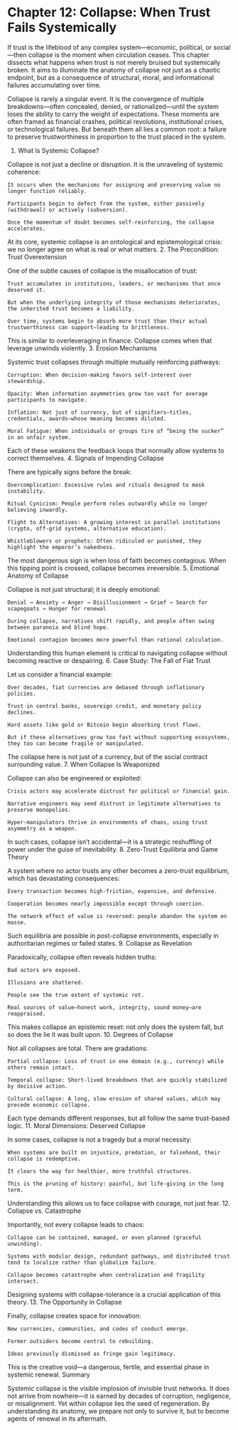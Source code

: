 # Chapter 12: Collapse: When Trust Fails Systemically

If trust is the lifeblood of any complex system—economic, political, or social—then collapse is the moment when circulation ceases. This chapter dissects what happens when trust is not merely bruised but systemically broken. It aims to illuminate the anatomy of collapse not just as a chaotic endpoint, but as a consequence of structural, moral, and informational failures accumulating over time.

Collapse is rarely a singular event. It is the convergence of multiple breakdowns—often concealed, denied, or rationalized—until the system loses the ability to carry the weight of expectations. These moments are often framed as financial crashes, political revolutions, institutional crises, or technological failures. But beneath them all lies a common root: a failure to preserve trustworthiness in proportion to the trust placed in the system.
1. What Is Systemic Collapse?

Collapse is not just a decline or disruption. It is the unraveling of systemic coherence:

    It occurs when the mechanisms for assigning and preserving value no longer function reliably.

    Participants begin to defect from the system, either passively (withdrawal) or actively (subversion).

    Once the momentum of doubt becomes self-reinforcing, the collapse accelerates.

At its core, systemic collapse is an ontological and epistemological crisis: we no longer agree on what is real or what matters.
2. The Precondition: Trust Overextension

One of the subtle causes of collapse is the misallocation of trust:

    Trust accumulates in institutions, leaders, or mechanisms that once deserved it.

    But when the underlying integrity of those mechanisms deteriorates, the inherited trust becomes a liability.

    Over time, systems begin to absorb more trust than their actual trustworthiness can support—leading to brittleness.

This is similar to overleveraging in finance. Collapse comes when that leverage unwinds violently.
3. Erosion Mechanisms

Systemic trust collapses through multiple mutually reinforcing pathways:

    Corruption: When decision-making favors self-interest over stewardship.

    Opacity: When information asymmetries grow too vast for average participants to navigate.

    Inflation: Not just of currency, but of signifiers—titles, credentials, awards—whose meaning becomes diluted.

    Moral Fatigue: When individuals or groups tire of “being the sucker” in an unfair system.

Each of these weakens the feedback loops that normally allow systems to correct themselves.
4. Signals of Impending Collapse

There are typically signs before the break:

    Overcomplication: Excessive rules and rituals designed to mask instability.

    Ritual Cynicism: People perform roles outwardly while no longer believing inwardly.

    Flight to Alternatives: A growing interest in parallel institutions (crypto, off-grid systems, alternative education).

    Whistleblowers or prophets: Often ridiculed or punished, they highlight the emperor’s nakedness.

The most dangerous sign is when loss of faith becomes contagious. When this tipping point is crossed, collapse becomes irreversible.
5. Emotional Anatomy of Collapse

Collapse is not just structural; it is deeply emotional:

    Denial → Anxiety → Anger → Disillusionment → Grief → Search for scapegoats → Hunger for renewal

    During collapse, narratives shift rapidly, and people often swing between paranoia and blind hope.

    Emotional contagion becomes more powerful than rational calculation.

Understanding this human element is critical to navigating collapse without becoming reactive or despairing.
6. Case Study: The Fall of Fiat Trust

Let us consider a financial example:

    Over decades, fiat currencies are debased through inflationary policies.

    Trust in central banks, sovereign credit, and monetary policy declines.

    Hard assets like gold or Bitcoin begin absorbing trust flows.

    But if these alternatives grow too fast without supporting ecosystems, they too can become fragile or manipulated.

The collapse here is not just of a currency, but of the social contract surrounding value.
7. When Collapse Is Weaponized

Collapse can also be engineered or exploited:

    Crisis actors may accelerate distrust for political or financial gain.

    Narrative engineers may seed distrust in legitimate alternatives to preserve monopolies.

    Hyper-manipulators thrive in environments of chaos, using trust asymmetry as a weapon.

In such cases, collapse isn’t accidental—it is a strategic reshuffling of power under the guise of inevitability.
8. Zero-Trust Equilibria and Game Theory

A system where no actor trusts any other becomes a zero-trust equilibrium, which has devastating consequences:

    Every transaction becomes high-friction, expensive, and defensive.

    Cooperation becomes nearly impossible except through coercion.

    The network effect of value is reversed: people abandon the system en masse.

Such equilibria are possible in post-collapse environments, especially in authoritarian regimes or failed states.
9. Collapse as Revelation

Paradoxically, collapse often reveals hidden truths:

    Bad actors are exposed.

    Illusions are shattered.

    People see the true extent of systemic rot.

    Real sources of value—honest work, integrity, sound money—are reappraised.

This makes collapse an epistemic reset: not only does the system fall, but so does the lie it was built upon.
10. Degrees of Collapse

Not all collapses are total. There are gradations:

    Partial collapse: Loss of trust in one domain (e.g., currency) while others remain intact.

    Temporal collapse: Short-lived breakdowns that are quickly stabilized by decisive action.

    Cultural collapse: A long, slow erosion of shared values, which may precede economic collapse.

Each type demands different responses, but all follow the same trust-based logic.
11. Moral Dimensions: Deserved Collapse

In some cases, collapse is not a tragedy but a moral necessity:

    When systems are built on injustice, predation, or falsehood, their collapse is redemptive.

    It clears the way for healthier, more truthful structures.

    This is the pruning of history: painful, but life-giving in the long term.

Understanding this allows us to face collapse with courage, not just fear.
12. Collapse vs. Catastrophe

Importantly, not every collapse leads to chaos:

    Collapse can be contained, managed, or even planned (graceful unwinding).

    Systems with modular design, redundant pathways, and distributed trust tend to localize rather than globalize failure.

    Collapse becomes catastrophe when centralization and fragility intersect.

Designing systems with collapse-tolerance is a crucial application of this theory.
13. The Opportunity in Collapse

Finally, collapse creates space for innovation:

    New currencies, communities, and codes of conduct emerge.

    Former outsiders become central to rebuilding.

    Ideas previously dismissed as fringe gain legitimacy.

This is the creative void—a dangerous, fertile, and essential phase in systemic renewal.
Summary

Systemic collapse is the visible implosion of invisible trust networks. It does not arrive from nowhere—it is earned by decades of corruption, negligence, or misalignment. Yet within collapse lies the seed of regeneration. By understanding its anatomy, we prepare not only to survive it, but to become agents of renewal in its aftermath.
